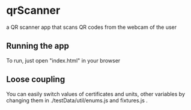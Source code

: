 # qrScanner
 a QR scanner app that scans QR codes from the webcam of the user

## Running the app

To run, just open "index.html" in your browser

## Loose coupling

You can easily switch values of certificates and units, other variables by changing them in ./testData/util/enums.js and fixtures.js .  